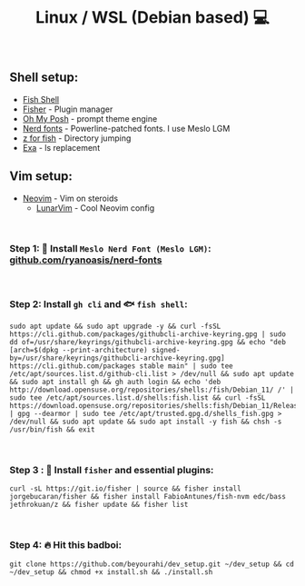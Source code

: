 <h1 align="center"> Linux / WSL (Debian based) 💻 </h1>

<br />

## Shell setup:
- [Fish Shell](https://github.com/fish-shell/fish-shell)
- [Fisher](https://github.com/jorgebucaran/fisher) - Plugin manager
- [Oh My Posh](https://ohmyposh.dev/) - prompt theme engine
- [Nerd fonts](https://github.com/ryanoasis/nerd-fonts) - Powerline-patched fonts. I use Meslo LGM
- [z for fish](https://github.com/jethrokuan/z) - Directory jumping
- [Exa](https://github.com/ogham/exa) - ls replacement

## Vim setup:
- [Neovim](https://github.com/neovim/neovim) - Vim on steroids
    - [LunarVim](https://github.com/LunarVim/LunarVim) - Cool Neovim config

<br />

### Step 1: 📝 Install `Meslo Nerd Font (Meslo LGM)`: [github.com/ryanoasis/nerd-fonts](https://github.com/ryanoasis/nerd-fonts)

<br />

### Step 2: Install `gh cli` and 🐟 `fish shell`:
    sudo apt update && sudo apt upgrade -y && curl -fsSL https://cli.github.com/packages/githubcli-archive-keyring.gpg | sudo dd of=/usr/share/keyrings/githubcli-archive-keyring.gpg && echo "deb [arch=$(dpkg --print-architecture) signed-by=/usr/share/keyrings/githubcli-archive-keyring.gpg] https://cli.github.com/packages stable main" | sudo tee /etc/apt/sources.list.d/github-cli.list > /dev/null && sudo apt update && sudo apt install gh && gh auth login && echo 'deb http://download.opensuse.org/repositories/shells:/fish/Debian_11/ /' | sudo tee /etc/apt/sources.list.d/shells:fish.list && curl -fsSL https://download.opensuse.org/repositories/shells:fish/Debian_11/Release.key | gpg --dearmor | sudo tee /etc/apt/trusted.gpg.d/shells_fish.gpg > /dev/null && sudo apt update && sudo apt install -y fish && chsh -s /usr/bin/fish && exit

<br />

### Step 3 : 🦈 Install `fisher` and essential plugins:
    curl -sL https://git.io/fisher | source && fisher install jorgebucaran/fisher && fisher install FabioAntunes/fish-nvm edc/bass jethrokuan/z && fisher update && fisher list

<br />

### Step 4:  🔥 Hit this badboi:
    
    git clone https://github.com/beyourahi/dev_setup.git ~/dev_setup && cd ~/dev_setup && chmod +x install.sh && ./install.sh
